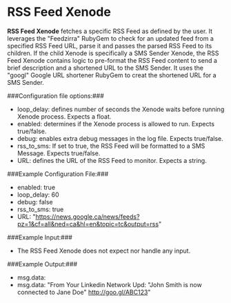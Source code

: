 RSS Feed Xenode
===============

**RSS Feed Xenode** fetches a specific RSS Feed as defined by the user. It leverages the "Feedzirra" RubyGem to check for an updated feed from a specified RSS Feed URL, parse it and passes the parsed RSS Feed to its children. If the child Xenode is specifically a SMS Sender Xenode, the RSS Feed Xenode contains logic to pre-format the RSS Feed content to send a brief description and a shortened URL to the SMS Sender. It uses the "googl" Google URL shortener RubyGem to creat the shortened URL for a SMS Sender. 

###Configuration file options:###
* loop_delay: defines number of seconds the Xenode waits before running Xenode process. Expects a float.  
* enabled: determines if the Xenode process is allowed to run. Expects true/false.
* debug: enables extra debug messages in the log file. Expects true/false.
* rss_to_sms: If set to true, the RSS Feed will be formatted to a SMS Message. Expects true/false.
* URL: defines the URL of the RSS Feed to monitor. Expects a string.

###Example Configuration File:###
* enabled: true
* loop_delay: 60
* debug: false
* rss_to_sms: true
* URL: "https://news.google.ca/news/feeds?pz=1&cf=all&ned=ca&hl=en&topic=tc&output=rss"

###Example Input:###
* The RSS Feed Xenode does not expect nor handle any input.  

###Example Output:###
* msg.data: <RSS feed content in XML format>
* msg.data: "From Your Linkedin Network Upd: "John Smith is now connected to Jane Doe" http://goo.gl/ABC123"
